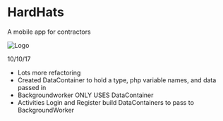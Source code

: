 # HardHats
A mobile app for contractors

![Logo]({{site.baseurl}}/finallogojpeg.jpg)



10/10/17
- Lots more refactoring
- Created DataContainer to hold a type, php variable names, and data passed in
- Backgroundworker ONLY USES DataContainer
- Activities Login and Register build DataContainers to pass to BackgroundWorker
